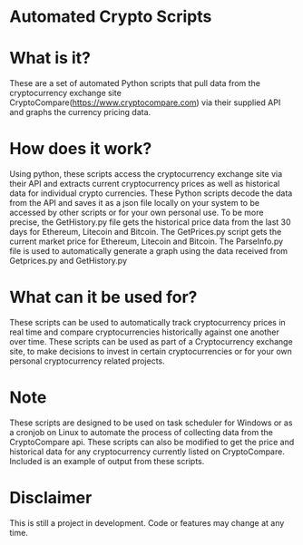 # Automated Crypto Scripts

# What is it?
These are a set of automated Python scripts that pull data from the cryptocurrency exchange site 
CryptoCompare(https://www.cryptocompare.com) via their supplied API and graphs the currency pricing data.

# How does it work?
Using python, these scripts access the cryptocurrency exchange site via their API and extracts current cryptocurrency prices as well as historical data for individual crypto currencies. These Python scripts decode the data from the API and saves it as a json 
file locally on your system to be accessed by other scripts or for your own personal use. 
To be more precise, the GetHistory.py file gets the historical price data from the last 30 days for Ethereum, Litecoin and Bitcoin.
The GetPrices.py script gets the current market price for Ethereum, Litecoin and Bitcoin. The ParseInfo.py file is used to automatically generate a graph using the data received from Getprices.py and GetHistory.py

# What can it be used for?
These scripts can be used to automatically track cryptocurrency prices in real time and compare cryptocurrencies historically against one another over time. These scripts can be used as part of a Cryptocurrency exchange site, 
to make decisions to invest in certain cryptocurrencies or for your own personal cryptocurrency related projects.

# Note
These scripts are designed to be used on task scheduler for Windows or as a cronjob on Linux to automate the process of collecting data from the CryptoCompare api. These scripts can also be modified to get the price and historical data for any cryptocurrency currently listed on CryptoCompare. Included is an example of output from these scripts.

# Disclaimer
This is still a project in development. Code or features may change at any time.
